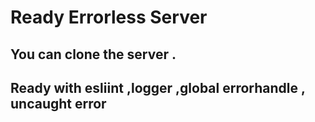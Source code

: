 # Ready Errorless Server

## You can clone the server .

## Ready with esliint ,logger ,global errorhandle , uncaught error
